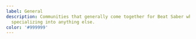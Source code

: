 ```yaml
---
label: General
description: Communities that generally come together for Beat Saber while not
  specializing into anything else.
color: '#999999'
---
```

